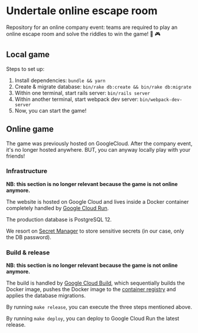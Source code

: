# Undertale online escape room

Repository for an online company event: teams are required to play an online escape room and solve the riddles to win the game! 🎲 🎮

## Local game

Steps to set up:

1. Install dependencies: `bundle && yarn`
2. Create & migrate database: `bin/rake db:create && bin/rake db:migrate`
3. Within one terminal, start rails server: `bin/rails server`
4. Within another terminal, start webpack dev server: `bin/webpack-dev-server`
5. Now, you can start the game!

## Online game
The game was previously hosted on GoogleCloud. After the company event, it's no longer hosted anywhere. BUT, you can anyway locally play with your friends!

### Infrastructure
**NB: this section is no longer relevant because the game is not online anymore.**

The website is hosted on Google Cloud and lives inside a Docker container completely handled by [Google Cloud Run](https://cloud.google.com/run).

The production database is PostgreSQL 12.

We resort on [Secret Manager](https://cloud.google.com/secret-manager) to store sensitive secrets (in our case, only the DB password).

### Build & release
**NB: this section is no longer relevant because the game is not online anymore.**

The build is handled by [Google Cloud Build](https://cloud.google.com/build), which sequentially builds the Docker image, pushes the Docker image to the [container registry](https://cloud.google.com/container-registry/pricing) and applies the database migrations.

By running `make release`, you can execute the three steps mentioned above.

By running `make deploy`, you can deploy to Google Cloud Run the latest release.
